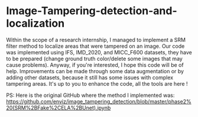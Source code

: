 # Image-Tampering-detection-and-localization
Within the scope of a research internship, I managed to implement a SRM filter method to localize areas that were tampered on an image.
Our code was implemented using IFS, IMD_2020, and MICC_F600 datasets, they have to be prepared (change ground truth color/delete some images that may cause problems).
Anyway, if you're interested, I hope this code will be of help. Improvements can be made through some data augmentation or by adding other datasets, because it still has some
issues with complex tampering areas. It's up to you to enhance the code, all the tools are here !

PS: Here is the original GitHub where the method I implemented was: https://github.com/enviz/image_tampering_detection/blob/master/phase2%20(SRM%2BFake%2CELA%2BUnet).ipynb
